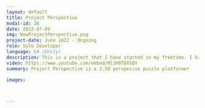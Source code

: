 ```yaml
---
layout: default
title: Project Perspective
modal-id: 20
date: 2022-07-09
img: NewProjectPerspective.png
project-date: June 2022 - Ongoing
role: Solo Developer
language: C# (Unity)
description: This is a project that I have started in my freetime. I have always been fascinated by perspectives and puzzles, and about 7 years ago when I was in college I had an idea for a platformer in which you could adjust how much the camera can be angled in order to make new clues and items visible from behind walls. I finally decided to make this mechanic into a game. Though it is still just a prototype, I have level designs already drawn out and a development plan ready to follow. I have also been doing the art and modelling for this.
video: https://www.youtube.com/embed/Ml2H0T8XSQY
summary: Project Perspective is a 2.5D perspecive puzzle platformer

images:



---
```

